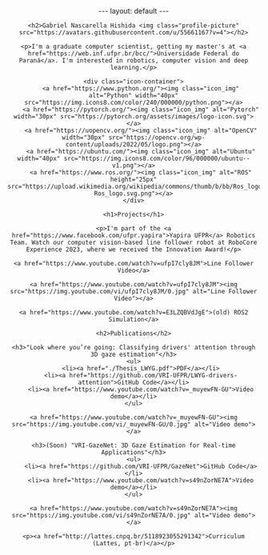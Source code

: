 <div style="text-align: center;">
    ---
    layout: default
    ---

    <h2>Gabriel Nascarella Hishida <img class="profile-picture" src="https://avatars.githubusercontent.com/u/55661167?v=4"></h2>

    <p>I'm a graduate computer scientist, getting my master's at <a href="https://web.inf.ufpr.br/bcc/">Universidade Federal do Paraná</a>. I'm interested in robotics, computer vision and deep learning.</p>

    <div class="icon-container">
        <a href="https://www.python.org/"><img class="icon_img" alt="Python" width="40px" src="https://img.icons8.com/color/240/000000/python.png"></a>
        <a href="https://pytorch.org/"><img class="icon_img" alt="Pytorch" width="30px" src="https://pytorch.org/assets/images/logo-icon.svg"></a>
        <a href="https://uopencv.org/"><img class="icon_img" alt="OpenCV" width="30px" src="https://opencv.org/wp-content/uploads/2022/05/logo.png"></a>
        <a href="https://ubuntu.com/"><img class="icon_img" alt="Ubuntu" width="40px" src="https://img.icons8.com/color/96/000000/ubuntu--v1.png"></a>
        <a href="https://www.ros.org/"><img class="icon_img" alt="ROS" height="25px" src="https://upload.wikimedia.org/wikipedia/commons/thumb/b/bb/Ros_logo.svg/1280px-Ros_logo.svg.png"></a>
    </div>

    <h1>Projects</h1>

    <p>I'm part of the <a href="https://www.facebook.com/ufpr.yapira">Yapira UFPR</a> Robotics Team. Watch our computer vision-based line follower robot at RoboCore Experience 2023, where we received the Innovation Award!</p>

    <a href="https://www.youtube.com/watch?v=ufpI7cly8JM">Line Follower Video</a>

    <a href="https://www.youtube.com/watch?v=ufpI7cly8JM"><img src="https://img.youtube.com/vi/ufpI7cly8JM/0.jpg" alt="Line Follower Video"></a>

    <a href="https://www.youtube.com/watch?v=E3LZQBVdJgE">(old) ROS2 Simulation</a>

    <h2>Publications</h2>

    <h3>"Look where you’re going: Classifying drivers' attention through 3D gaze estimation"</h3>
    <ul>
        <li><a href="./Thesis_LWYG.pdf">PDF</a></li>
        <li><a href="https://github.com/VRI-UFPR/LWYG-drivers-attention">GitHub Code</a></li>
        <li><a href="https://www.youtube.com/watch?v=_muyewFN-GU">Video demo</a></li>
    </ul>

    <a href="https://www.youtube.com/watch?v=_muyewFN-GU"><img src="https://img.youtube.com/vi/_muyewFN-GU/0.jpg" alt="Video demo"></a>

    <h3>(Soon) "VRI-GazeNet: 3D Gaze Estimation for Real-time Applications"</h3>
    <ul>
        <li><a href="https://github.com/VRI-UFPR/GazeNet">GitHub Code</a></li>
        <li><a href="https://www.youtube.com/watch?v=s49nZorNE7A">Video demo</a></li>
    </ul>

    <a href="https://www.youtube.com/watch?v=s49nZorNE7A"><img src="https://img.youtube.com/vi/s49nZorNE7A/0.jpg" alt="Video demo"></a>

    <p><a href="http://lattes.cnpq.br/5118923055291342">Curriculum (Lattes, pt-br)</a></p>
</div>
